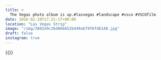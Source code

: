 ```yaml
---
title: >
  The Vegas photo album is up.#lasvegas #landscape #vsco #VSCOfilm
date: 2016-02-20T17:21:17+00:00
location: "Las Vegas Strip"
image: "/img/3802e9c26d066652b449a679f6fd6148.jpg"
draft: false
instagram: true
---
```


{{<photo src="/img/3802e9c26d066652b449a679f6fd6148.jpg">}}
